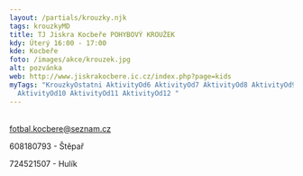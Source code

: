 ```yaml
---
layout: /partials/krouzky.njk
tags: krouzkyMD
title: TJ Jiskra Kocbeře POHYBOVÝ KROUŽEK
kdy: Úterý 16:00 - 17:00
kde: Kocbeře
foto: /images/akce/krouzek.jpg
alt: pozvánka
web: http://www.jiskrakocbere.ic.cz/index.php?page=kids
myTags: "KrouzkyOstatni AktivityOd6 AktivityOd7 AktivityOd8 AktivityOd9
  AktivityOd10 AktivityOd11 AktivityOd12 "
---
```

\
fotbal.kocbere@seznam.cz

6﻿08180793 - Štěpař

7﻿24521507 - Hulík